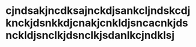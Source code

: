 # cjndsakjncdksajnckdjsankcljndskcdjknckjdsnkkdjcnakjcnkldjsncacnkjdsnckldjsnclkjdsnclkjsdanlkcjndklsj